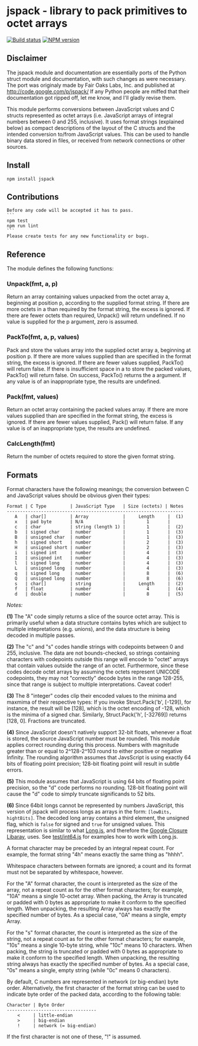 jspack - library to pack primitives to octet arrays
====================================================

[![Build status](https://travis-ci.org/birchroad/node-jspack.svg?branch=master)](https://travis-ci.org/birchroad/node-jspack)
[![NPM version](http://img.shields.io/npm/v/jspack.svg)](https://www.npmjs.com/package/jspack)

## Disclaimer
The jspack module and documentation are essentially ports of the
Python struct module and documentation, with such changes as were necessary. 
The port was originaly made by Fair Oaks Labs, Inc. and published at http://code.google.com/p/jspack/
If any Python people are miffed that their documentation got ripped off, let me know,
and I'll gladly revise them.

This module performs conversions between JavaScript values and C structs
represented as octet arrays (i.e. JavaScript arrays of integral numbers
between 0 and 255, inclusive).  It uses format strings (explained below) as
compact descriptions of the layout of the C structs and the intended conversion
to/from JavaScript values.  This can be used to handle binary data stored in
files, or received from network connections or other sources.

## Install
    npm install jspack

## Contributions
    Before any code will be accepted it has to pass.
    ```
    npm test
    npm run lint
    ```
    Please create tests for any new functionality or bugs.

## Reference

The module defines the following functions:

### Unpack(fmt, a, p)
Return an array containing values unpacked from the octet array a,
beginning at position p, according to the supplied format string.  If there
are more octets in a than required by the format string, the excess is
ignored.  If there are fewer octets than required, Unpack() will return
undefined.  If no value is supplied for the p argument, zero is assumed.

### PackTo(fmt, a, p, values)
Pack and store the values array into the supplied octet array a, beginning
at position p.  If there are more values supplied than are specified in the
format string, the excess is ignored.  If there are fewer values supplied,
PackTo() will return false.  If there is insufficient space in a to store
the packed values, PackTo() will return false.  On success, PackTo() returns
the a argument. If any value is of an inappropriate type, the results are
undefined.

### Pack(fmt, values)
Return an octet array containing the packed values array.  If there are
more values supplied than are specified in the format string, the excess is
ignored.  If there are fewer values supplied, Pack() will return false.  If
any value is of an inappropriate type, the results are undefined.

### CalcLength(fmt)
Return the number of octets required to store the given format string.


## Formats
Format characters have the following meanings; the conversion between C and
JavaScript values should be obvious given their types:

    Format | C Type         | JavaScript Type   | Size (octets) | Notes
    -------------------------------------------------------------------
       A   | char[]         | Array             |     Length     |  (1)
       x   | pad byte       | N/A               |        1       |
       c   | char           | string (length 1) |        1       |  (2)
       b   | signed char    | number            |        1       |  (3)
       B   | unsigned char  | number            |        1       |  (3)
       h   | signed short   | number            |        2       |  (3)
       H   | unsigned short | number            |        2       |  (3)
       i   | signed int     | number            |        4       |  (3)
       I   | unsigned int   | number            |        4       |  (3)
       l   | signed long    | number            |        4       |  (3)
       L   | unsigned long  | number            |        4       |  (3)
       q   | signed long    | number            |        8       |  (6)
       Q   | unsigned long  | number            |        8       |  (6)
       s   | char[]         | string            |     Length     |  (2)
       f   | float          | number            |        4       |  (4)
       d   | double         | number            |        8       |  (5)

*Notes:*

  **(1)** The "A" code simply returns a slice of the source octet array.  This is
  primarily useful when a data structure contains bytes which are subject to
  multiple intepretations (e.g. unions), and the data structure is being
  decoded in multiple passes.

  **(2)** The "c" and "s" codes handle strings with codepoints between 0 and 255,
  inclusive.  The data are not bounds-checked, so strings containing  characters
  with codepoints outside this range will encode to "octet" arrays that contain
  values outside the range of an octet.  Furthermore, since these codes decode
  octet arrays by assuming the octets represent UNICODE codepoints, they may
  not "correctly" decode bytes in the range 128-255, since that range is subject
  to multiple interpretations.  Caveat coder!

  **(3)** The 8 "integer" codes clip their encoded values to the minima and maxmima
  of their respective types:  If you invoke Struct.Pack('b', [-129]), for
  instance, the result will be [128], which is the octet encoding of -128,
  which is the minima of a signed char.  Similarly, Struct.Pack('h', [-32769])
  returns [128, 0].  Fractions are truncated.

  **(4)** Since JavaScript doesn't natively support 32-bit floats, whenever a float
  is stored, the source JavaScript number must be rounded.  This module applies
  correct rounding during this process.  Numbers with magnitude greater than or
  equal to 2^128-2^103 round to either positive or negative Infinity. The
  rounding algorithm assumes that JavsScript is using exactly 64 bits of
  floating point precision; 128-bit floating point will result in subtle errors.

  **(5)** This module assumes that JavaScript is using 64 bits of floating point
  precision, so the "d" code performs no rounding.  128-bit floating point will
  cause the "d" code to simply truncate significands to 52 bits.

  **(6)** Since 64bit longs cannot be represented by numbers JavaScript, this version of
  jspack will process longs as arrays in the form: ```[lowBits, hightBits]```. The
  decoded long array contains a third element, the unsigned flag, which is ```false``` for signed
  and ```true``` for unsigned values.
  This representation is similar to what [Long.js](https://github.com/dcodeIO/Long.js), and
  therefore the [Google Closure Libaray](https://github.com/google/closure-library), uses.
  See [test/int64.js](test/int64.js) for examples how to work with Long.js.

A format character may be preceded by an integral repeat count.  For example,
the format string "4h" means exactly the same thing as "hhhh".

Whitespace characters between formats are ignored; a count and its format must
not be separated by whitespace, however.

For the "A" format character, the count is interpreted as the size of the
array, not a repeat count as for the other format characters; for example, "10A"
means a single 10-octet array.  When packing, the Array is truncated or padded
with 0 bytes as appropriate to make it conform to the specified length.  When
unpacking, the resulting Array always has exactly the specified number of bytes.
As a special case, "0A" means a single, empty Array.

For the "s" format character, the count is interpreted as the size of the
string, not a repeat count as for the other format characters; for example,
"10s" means a single 10-byte string, while "10c" means 10 characters.  When
packing, the string is truncated or padded with 0 bytes as appropriate to make
it conform to the specified length.  When unpacking, the resulting string always
has exactly the specified number of bytes.  As a special case, "0s" means a
single, empty string (while "0c" means 0 characters).


By default, C numbers are represented in network (or big-endian) byte order.
Alternatively, the first character of the format string can be used to indicate
byte order of the packed data, according to the following table:

    Character | Byte Order
    ----------------------------------
        <     | little-endian
        >     | big-endian
        !     | network (= big-endian)

If the first character is not one of these, "!" is assumed.
